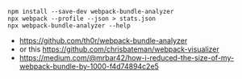 ```
npm install --save-dev webpack-bundle-analyzer
npx webpack --profile --json > stats.json
npx webpack-bundle-analyzer --help
```

- https://github.com/th0r/webpack-bundle-analyzer
- or this https://github.com/chrisbateman/webpack-visualizer
- https://medium.com/@mrbar42/how-i-reduced-the-size-of-my-webpack-bundle-by-1000-f4d74894c2e5
